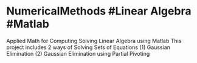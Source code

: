 # NumericalMethods #Linear Algebra #Matlab
Applied Math for Computing
Solving Linear Algebra using Matlab
This project includes 2 ways of Solving Sets of Equations
(1) Gaussian Elimination
(2) Gaussian Elimination using Partial Pivoting 
